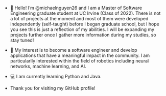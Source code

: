 - 👋 Hello! I’m @michaelnguyen26 and I am a Master of Software Engineering graduate student at UC Irvine (Class of 2022). There is not a lot of projects at the moment and most of them were developed independently (self-taught) before I began graduate school, but I hope you see this is just a reflection of my abilities. I will be expanding my projects further once I gather more information during my studies, so stay tuned!
 
- 🤖 My interest is to become a software engineer and develop applications that have a meaningful impact in the community. I am particularlly interested within the field of robotics including neural networks, machine learning, and AI.

- 💻 I am currently learning Python and Java.

- Thank you for visiting my GitHub profile!
